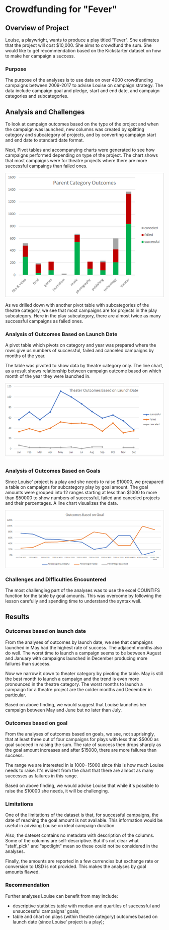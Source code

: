 # Crowdfunding for "Fever"

## Overview of Project
Louise, a playwright, wants to produce a play titled "Fever". She estimates that the project will cost $10,000. She aims to crowdfund the sum. She would like to get recommendation based on the Kickstarter dataset on how to make her campaign a success.

### Purpose
The purpose of the analyses is to use data on over 4000 crowdfunding campaigns between 2009-2017 to advise Louise on campaign strategy. The data include campaign goal and pledge, start and end date, and campaign categories and subcategories. 

## Analysis and Challenges
To look at campaign outcomes based on the type of the project and when the campaign was launched, new columns was created by splitting category and subcategory of projects, and by converting campaign start and end date to standard date format. 

Next, Pivot tables and accompanying charts were generated to see how campaigns performed depending on type of the project. The chart shows that most campaigns were for theatre projects where there are more successful campaings than failed ones.

![Parent_category_outcomes](https://github.com/Nusratnimme/Kickstarter-analysis/blob/main/Parent_Category_Outcomes.png)

As we drilled down with another pivot table with subcategories of the theatre category, we see that most campaigns are for projects in the play subcategory. Here in the play subcategory, there are almost twice as many successful campaigns as failed ones.

 
### Analysis of Outcomes Based on Launch Date
A pivot table which pivots on category and year was prepared where the rows give us numbers of successful, failed and canceled campaigns by months of the year.

The table was pivoted to show data by theatre category only. The line chart, as a result shows relationship between campaign outcome based on which month of the year they were launched in.

![Theatre_Outcomes_vs_Launch](https://github.com/Nusratnimme/Kickstarter-analysis/blob/main/Theater_Outcomes_vs_Launch.PNG)

### Analysis of Outcomes Based on Goals
Since Louise' project is a play and she needs to raise $10000, we preapared a table on campaigns for subcategory play by goal amount. The goal amounts were grouped into 12 ranges starting at less than $1000 to more than $50000 to show numbers of successful, failed and canceled projects and their percentages. A line chart visualizes the data.

![Outcomes_vs_Goals](https://github.com/Nusratnimme/Kickstarter-analysis/blob/main/Outcomes_vs_Goals.png)

### Challenges and Difficulties Encountered
The most challenging part of the analyses was to use the excel COUNTIFS function for the table by goal amounts. This was overcome by following the lesson carefully and spending time to understand the syntax well.

## Results
### Outcomes based on launch date
From the analyses of outcomes by launch date, we see that campaigns launched in May had the highest rate of success. The adjacent months also do well. The worst time to launch a campaign seems to be between August and January with campaigns launched in December producing more failures than success.

Now we narrow it down to theater category by pivoting the table. May is still the best month to launch a campaign and the trend is even more pronounced in the theatre category. The worst months to launch a campaign for a theatre project are the colder months and December in particular.

Based on above finding, we would suggest that Louise launches her campaign between May and June but no later than July.

### Outcomes based on goal
From the analyses of outcomes based on goals, we see, not suprisingly, that at least three out of four campaigns for plays with less than $5000 as goal succeed in raising the sum. The rate of success then drops sharply as the goal amount increases and after $15000, there are more failures than success.

The range we are interested in is $1000-$15000 since this is how much Louise needs to raise. It's evident from the chart that there are almost as many successes as failures in this range.

Based on above finding, we would advise Louise that while it's possible to raise the $10000 she needs, it will be challenging.

### Limitations
One of the limitations of the dataset is that, for successful campaigns, the date of reaching the goal amount is not available. This information would be useful in advising Louise on ideal campaign duration.

Also, the dateset contains no metadata with description of the columns. Some of the columns are self-descriptive. But it's not clear what "staff_pick" and "spotlight" mean so these could not be considered in the analyses.

Finally, the amounts are reported in a few currencies but exchange rate or conversion to USD is not provided. This makes the analyses by goal amounts flawed.

### Recommendation
Further analyses Louise can benefit from may include:
* descriptive statistics table with median and quartiles of successful and unsuccessful campaigns' goals;
* table and chart on plays (within theatre category) outcomes based on launch date (since Louise' project is a play);
